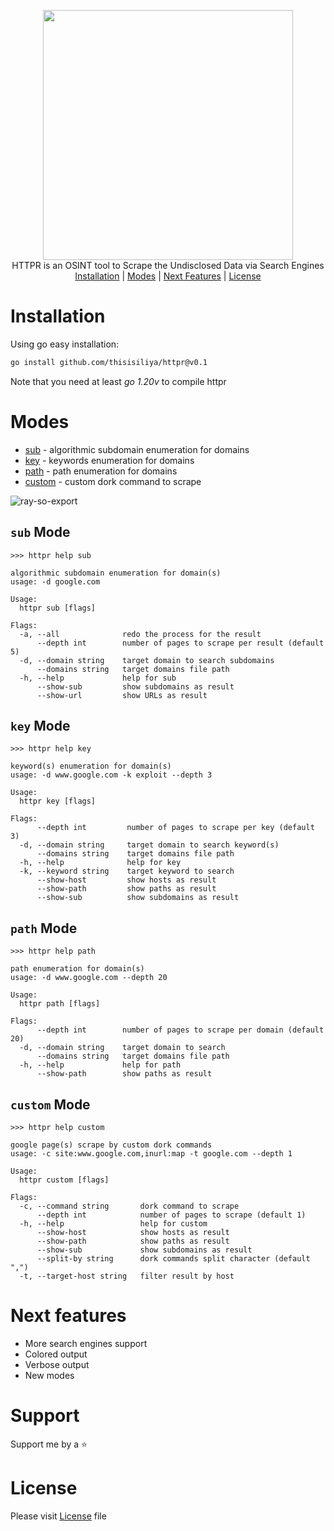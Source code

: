 <p align="center">
  <img src="https://github.com/thisisiliya/httpr/assets/66384228/fdcc9f64-dd38-4f65-b597-1074c17720d1" width="400px">
  <br>
  HTTPR is an OSINT tool to Scrape the Undisclosed Data via Search Engines
  <br>
  <a href="#installation">Installation</a> |
  <a href="#modes">Modes</a> |
  <a href="#next-features">Next Features</a> |
  <a href="#license">License</a>
</p>

# Installation
Using go easy installation:
```bash
go install github.com/thisisiliya/httpr@v0.1
```
Note that you need at least *go 1.20v* to compile httpr

# Modes
- [sub](#sub-mode) - algorithmic subdomain enumeration for domains
- [key](#key-mode) - keywords enumeration for domains
- [path](#path-mode) - path enumeration for domains
- [custom](custom-mode) - custom dork command to scrape

![ray-so-export](https://github.com/thisisiliya/httpr/assets/66384228/33aff54d-8275-4522-b8be-d5329485d821)

## `sub` Mode
```
>>> httpr help sub

algorithmic subdomain enumeration for domain(s)
usage: -d google.com

Usage:
  httpr sub [flags]

Flags:
  -a, --all              redo the process for the result
      --depth int        number of pages to scrape per result (default 5)
  -d, --domain string    target domain to search subdomains
      --domains string   target domains file path
  -h, --help             help for sub
      --show-sub         show subdomains as result
      --show-url         show URLs as result
```

## `key` Mode
```
>>> httpr help key

keyword(s) enumeration for domain(s)
usage: -d www.google.com -k exploit --depth 3

Usage:
  httpr key [flags]

Flags:
      --depth int         number of pages to scrape per key (default 3)
  -d, --domain string     target domain to search keyword(s)
      --domains string    target domains file path
  -h, --help              help for key
  -k, --keyword string    target keyword to search
      --show-host         show hosts as result
      --show-path         show paths as result
      --show-sub          show subdomains as result
```

## `path` Mode
```
>>> httpr help path

path enumeration for domain(s)
usage: -d www.google.com --depth 20

Usage:
  httpr path [flags]

Flags:
      --depth int        number of pages to scrape per domain (default 20)
  -d, --domain string    target domain to search
      --domains string   target domains file path
  -h, --help             help for path
      --show-path        show paths as result
```

## `custom` Mode
```
>>> httpr help custom

google page(s) scrape by custom dork commands
usage: -c site:www.google.com,inurl:map -t google.com --depth 1

Usage:
  httpr custom [flags]

Flags:
  -c, --command string       dork command to scrape
      --depth int            number of pages to scrape (default 1)
  -h, --help                 help for custom
      --show-host            show hosts as result
      --show-path            show paths as result
      --show-sub             show subdomains as result
      --split-by string      dork commands split character (default ",")
  -t, --target-host string   filter result by host
```

# Next features
- More search engines support
- Colored output
- Verbose output
- New modes

# Support
Support me by a ⭐

# License
Please visit [License](https://github.com/thisisiliya/httpr/blob/main/LICENSE) file
